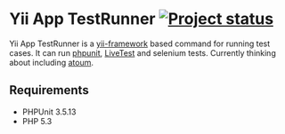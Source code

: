 # Yii App TestRunner [![Project status](http://stillmaintained.com/cebe/yii-app-testrunner.png)](http://stillmaintained.com/cebe/yii-app-testrunner)

Yii App TestRunner is a [yii-framework](http://www.yiiframework.com/) based command for running test cases.
It can run [phpunit](https://github.com/sebastianbergmann/phpunit/), [LiveTest](https://github.com/phphatesme/LiveTest) and selenium tests.
Currently thinking about including [atoum](https://github.com/mageekguy/atoum).

## Requirements

- PHPUnit 3.5.13
- PHP 5.3

